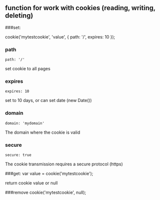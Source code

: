 ## function for work with cookies (reading, writing, deleting)

###set:

cookie('mytestcookie', 'value', {
    path: '/',
    expires: 10
});

### path

    path: '/'

set cookie to all pages

### expires

    expires: 10

set to 10 days, or can set date (new Date())

### domain
    domain: 'mydomain'

The domain where the cookie is valid

### secure

    secure: true

The cookie transmission requires a secure protocol (https)

###get:
    var value = cookie('mytestcookie');

return cookie value or null

###remove
    cookie('mytestcookie', null);